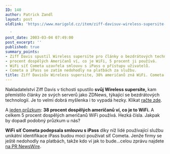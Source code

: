 ```yaml
---
ID: 140
author: Patrick Zandl
layout: post
oldlink: 'https://www.marigold.cz/item/ziff-davisuv-wireless-supersite-38-americanu-zna-wifi-cometa-podepsala-s-ipass

  '
post_date: 2003-03-04 07:49:00
post_excerpt: ''
published: true
summary_points:
- Ziff Davis spustil Wireless supersite pro články o bezdrátových technologiích.
- procent dospělých Američanů ví, co je WiFi, 5 procent ji používá.
- WiFi síť Cometa uzavřela smlouvu s iPass o přístupu uživatelů.
- Cometa a iPass se zatím nedohodly na platbách za službu.
title: Ziff Davisův Wireless supersite, 38% američanů zná WiFi. Cometa podepsala s iPass
---
```


<p>
Nakladatelství Ziff Davis v tichosti spustilo <STRONG>svůj Wireless supersite, </STRONG>kam přemístilo články ze svých serverů jako ZDNews, týkající se bezdrátových technologií. Je to velmi dobrá myšlenka i to vypadá hezky. Klikat <A href="http://wireless.ziffdavis.com/" target=_blank>račte zde</A>.</p>

<p>
A <A href="http://www.bizreport.com/article.php?art_id=4186" target=_blank>jeden průzkum</A>: <STRONG>38 procent dospělých američanů ví, co je to WiFi.</STRONG> A celkem 5 procent dospělých američanů WiFi používá. Hezká čísla. Jakpak by dopadl podobný průzkum u nás?</p>

<p>
<STRONG>WiFi síť Cometa podepsala smlouvu s iPass</STRONG> díky níž lidé používající službu unikátní identifikace iPass budou moci používat síť Cometa. Jenže firmy se ještě nedohodly na platbách, takže kdo ví jak to bude...celou zprávu najdete <A href="http://www.prnewswire.com/cgi-bin/stories.pl?ACCT=SVBIZINK3.story&amp;STORY=/www/story/03-03-2003/0001900658&amp;EDATE=MON+Mar+03+2003,+09:05+AM" target=_blank>na PR NewsWire</A>.</p>